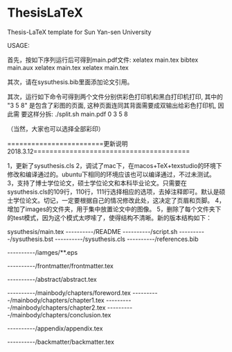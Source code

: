 # ThesisLaTeX
Thesis-LaTeX template for Sun Yan-sen University


USAGE:

首先，按如下序列运行后可得到main.pdf文件:
xelatex main.tex
bibtex main.aux
xelatex main.tex
xelatex main.tex

其次，请在sysuthesis.bib里面添加论文引用。

其次，运行如下命令可得到两个文件分别供彩色打印机和黑白打印机打印, 其中的 "3 5 8"
	是包含了彩图的页面, 这种页面连同其背面需要成双输出给彩色打印机, 因此需
	要这样分拆:
./split.sh main.pdf 0  3 5 8

（当然，大家也可以选择全部彩印）


========================更新说明2018.3.12=======================================

1，更新了sysuthesis.cls
2，调试了mac下，在macos+TeX+texstudio的环境下修改和编译通过的。ubuntu下相同的环境应该也可以编译通过，不过未测试。
3，支持了博士学位论文，硕士学位论文和本科毕业论文。只需要在sysuthesis.cls的109行，110行，111行选择相应的选项，去掉注释即可。默认是硕士学位论文。切记，一定要根据自己的情况修改此处，这决定了页眉和页脚。
4，增加了images的文件夹，用于集中放置论文中的图像。
5，删除了每个文件夹下的test模式，因为这个模式太啰嗦了，使得结构不清晰。新的版本结构如下：

sysuthesis/main.tex
----------/README
----------/script.sh
----------/sysuthesis.bst
----------/sysuthesis.cls
----------/references.bib

----------/iamges/**.eps

----------/frontmatter/frontmatter.tex

----------/abstract/abstract.tex

----------/mainbody/chapters/foreword.tex
----------/mainbody/chapters/chapter1.tex
----------/mainbody/chapters/chapter2.tex
----------/mainbody/chapters/conclusion.tex

----------/appendix/appendix.tex

----------/backmatter/backmatter.tex

